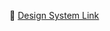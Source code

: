 🎨 [Design System Link](https://paulocesarrodrigues.github.io/DesignSystemPCR/?path=/docs/tokens-colors--docs)
